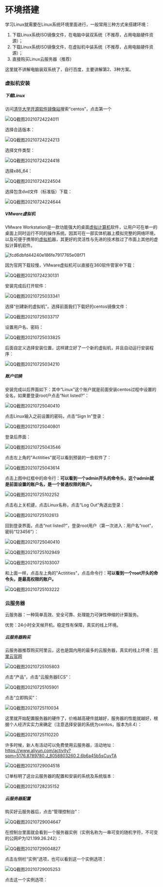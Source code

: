 # 环境搭建

学习Linux就需要在Linux系统环境里面进行，一般常用三种方式来搭建环境：

1. 下载Linux系统ISO镜像文件，在电脑中装双系统（不推荐，占用电脑硬件资源）；
2. 下载Linux系统ISO镜像文件，在虚拟机中装系统（不推荐，占用电脑硬件资源）；
3. 直接购买Linux云服务器（推荐）

这里就不讲解电脑装双系统了，自行百度，主要讲解第2、3种方案。

### 虚拟机安装

##### 下载Linux

访问[清华大学开源软件镜像站](https://mirrors.tuna.tsinghua.edu.cn/)搜索“centos”，点击第一个

![QQ截图20210724224011](Image/QQ截图20210724224011.png)

选择合适版本：

![QQ截图20210724224213](Image/QQ截图20210724224213.png)

选择文件类型：

![QQ截图20210724224418](Image/QQ截图20210724224418.png)

选择x86_64：

![QQ截图20210724224504](Image/QQ截图20210724224504.png)

选择包含dvd文件（标准版）下载：

![QQ截图20210724224644](Image/QQ截图20210724224644.png)

##### VMware虚拟机

VMware Workstation是一款功能强大的桌面[虚拟计算机](https://baike.baidu.com/item/虚拟计算机/5732003)软件，让用户可在单一的桌面上同时运行不同的操作系统。因其可在一部实体机器上模拟完整的网络环境，以及可便于携带的[虚拟机](https://baike.baidu.com/item/虚拟机)器，其更好的灵活性与先进的技术胜过了市面上其他的虚拟计算机软件。

![fcd6dbfd44240e186fe7917765e08f71](Image/fcd6dbfd44240e186fe7917765e08f71.jpg)

因为官网下载较慢，VMware虚拟机可以直接在360软件管家中下载：

![QQ截图20210724230131](Image/QQ截图20210724230131.png)

安装完成后打开软件：

![QQ截图20210725033341](Image/QQ截图20210725033341.png)

选择“创建新的虚拟机”，选择前面我们下载好的centos镜像文件：

![QQ截图20210725033717](Image/QQ截图20210725033717.png)

设置用户名、密码：

![QQ截图20210725033825](Image/QQ截图20210725033825.png)

后面自定义选择安装位置，这样建立好了一个新的虚拟机，并且自动运行安装程序：

![QQ截图20210725034210](Image/QQ截图20210725034210.png)

##### 账户切换

安装完成以后界面如下：其中“Linux”这个账户就是前面安装centos过程中设置的全名，如果要登录root户点击“Not listed?”：

![QQ截图20210725040410](Image/QQ截图20210725040410.png)

点击Linux输入之前设置的密码，点击“Sign In”登录：

![QQ截图20210725040801](Image/QQ截图20210725040801.png)

登录后界面：

![QQ截图20210725043546](Image/QQ截图20210725043546.png)

点击左上角的"Actitities"就可以看到预装的一些软件了：

![QQ截图20210725043614](Image/QQ截图20210725043614.png)

点击上图中红框中的命令行：**可以看到一个admin开头的命令头，这个admin就是前面设置的账户名，是一个普通权限的账户。**

![QQ截图20210725102252](Image/QQ截图20210725102252.png)

点击右上关机键，点击Linux名称，点击“Log Out”角退出登录：

![QQ截图20210725102613](Image/QQ截图20210725102613.png)

回到登录界面，点击“not listed?”，登录root用户（第一次进入：用户名“root”，密码“123456”）：

![QQ截图20210725040410](Image/QQ截图20210725040410.png)

![QQ截图20210725102949](Image/QQ截图20210725102949.png)

![QQ截图20210725103007](Image/QQ截图20210725103007.png)

和上面一样，点击左上角的"Actitities"，点击命令行：**可以看到一个root开头的命令头，是最高权限的账户。**

![QQ截图20210725103222](Image/QQ截图20210725103222.png)

### 云服务器

云服务器：一种简单高效、安全可靠、处理能力可弹性伸缩的计算服务。

优势：24小时全天候开机，稳定性有保障，真实的线上环境。

##### 云服务器购买

云服务器推荐购买阿里云，这也是国内用的最多的云服务器，真实的线上环境：[阿里云官网](https://www.aliyun.com/?spm=5176.8789780.J_8058803260.1.175b45b5Dy7Bh1)

![QQ截图20210725105803](Image/QQ截图20210725105803.png)

点击“产品”，点击“云服务器ECS”：

![QQ截图20210725105901](Image/QQ截图20210725105901.png)

点击“立即购买”：

![QQ截图20210725110034](Image/QQ截图20210725110034.png)

这里就开始配置服务器的硬件了，价格越高硬件就越好，服务器的性能就越好，根据个人经济实实力来确定（注意选择安装的系统为centos，版本为8.4）：

![QQ截图20210725110220](Image/QQ截图20210725110220.png)

许多时候，新人有活动可以免费使用云服务器，活动地址：https://www.aliyun.com/activity?spm=5176.8789780.J_8058803260.2.6b6a45b5sCuyTA

![QQ截图20210729004518](Image/QQ截图20210729004518.png)

订单标明了这台云服务器的配置和安装的系统及系统版本：

![QQ截图20210728235152](Image/QQ截图20210728235152.png)

##### 云服务器配置

购买好云服务器后，点击“管理控制台”：

![QQ截图20210729004647](Image/QQ截图20210729004647.png)

在控制台里面就会看到一个服务器实例（实例名称为一串可变的随机字符，不可变的公网IP为121.199.26.242）：

![QQ截图20210729004827](Image/QQ截图20210729004827.png)

点击左侧栏“实例”选项，也可以看到这一个实例选项：

![QQ截图20210729005253](Image/QQ截图20210729005253.png)

点击这一个实例选项：

